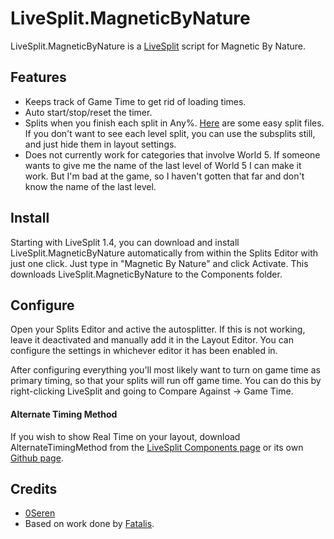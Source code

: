 LiveSplit.MagneticByNature
=====================

LiveSplit.MagneticByNature is a [LiveSplit](http://livesplit.org/) script for Magnetic By Nature.

Features
--------
  * Keeps track of Game Time to get rid of loading times.
  * Auto start/stop/reset the timer.
  * Splits when you finish each split in Any%. [Here](http://www.speedrun.com/Magnetic_by_Nature/resources) are some easy split files. If you don't want to see each level split, you can use the subsplits still, and just hide them in layout settings.
  * Does not currently work for categories that involve World 5. If someone wants to give me the name of the last level of World 5 I can make it work. But I'm bad at the game, so I haven't gotten that far and don't know the name of the last level.

Install
-------
Starting with LiveSplit 1.4, you can download and install LiveSplit.MagneticByNature automatically from within the Splits Editor with just one click. Just type in "Magnetic By Nature" and click Activate. This downloads LiveSplit.MagneticByNature to the Components folder.

Configure
---------
Open your Splits Editor and active the autosplitter. If this is not working, leave it deactivated and manually add it in the Layout Editor. You can configure the settings in whichever editor it has been enabled in.

After configuring everything you'll most likely want to turn on game time as primary timing, so that your splits will run off game time. You can do this by right-clicking LiveSplit and going to Compare Against -> Game Time.

#### Alternate Timing Method
If you wish to show Real Time on your layout, download AlternateTimingMethod from the [LiveSplit Components page](http://livesplit.org/components/) or its own [Github page](https://github.com/Dalet/LiveSplit.AlternateTimingMethod/releases).

Credits
-------
  * [0Seren](https://0Seren.github.io)
  * Based on work done by [Fatalis](http://twitch.tv/fatalis_).
